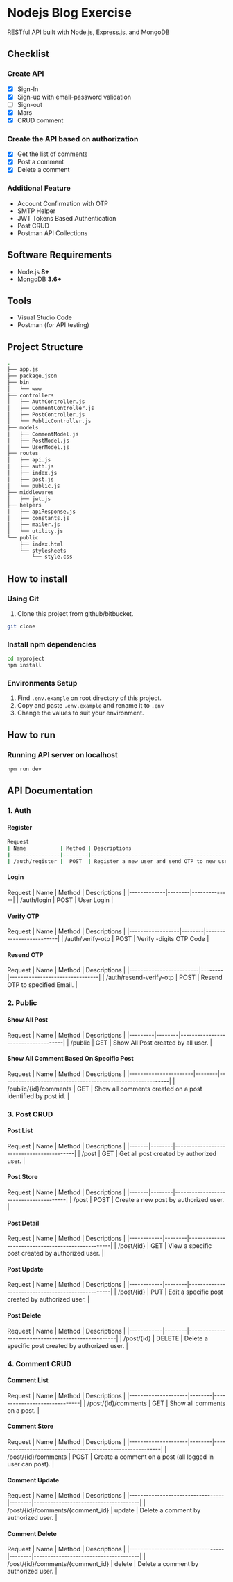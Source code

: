 # Nodejs Blog Exercise

RESTful API built with Node.js, Express.js, and MongoDB


## Checklist

### Create API
- [x] Sign-In
- [x] Sign-up with email-password validation
- [ ] Sign-out
- [x] Mars
- [X] CRUD comment

### Create the API based on authorization
- [x] Get the list of comments
- [x] Post a comment
- [x] Delete a comment

### Additional Feature
- Account Confirmation with OTP
- SMTP Helper
- JWT Tokens Based Authentication
- Post CRUD
- Postman API Collections

## Software Requirements

-   Node.js **8+**
-   MongoDB **3.6+**

## Tools
-   Visual Studio Code
-   Postman (for API testing)

## Project Structure
```sh
.
├── app.js
├── package.json
├── bin
│   └── www
├── controllers
│   ├── AuthController.js
│   ├── CommentController.js
│   ├── PostController.js
│   └── PublicController.js
├── models
│   ├── CommentModel.js
│   ├── PostModel.js
│   └── UserModel.js
├── routes
│   ├── api.js
│   ├── auth.js
│   ├── index.js
│   ├── post.js
│   └── public.js
├── middlewares
│   ├── jwt.js
├── helpers
│   ├── apiResponse.js
│   ├── constants.js
│   ├── mailer.js
│   └── utility.js
└── public
    ├── index.html
    └── stylesheets
        └── style.css
```

## How to install

### Using Git

1.  Clone this project from github/bitbucket.

```bash
git clone 
```

### Install npm dependencies

```bash
cd myproject
npm install
```

### Environments Setup

1.  Find `.env.example` on root directory of this project.
2.  Copy and paste `.env.example` and rename it to `.env`
3.  Change the values to suit your environment.


## How to run

### Running API server on localhost

```bash
npm run dev
```



##  API Documentation
    
### 1. Auth
#### Register ####

```bash
Request
| Name           | Method | Descriptions                                          |
|----------------|--------|-------------------------------------------------------|
| /auth/register |  POST  | Register a new user and send OTP to new user's email. |
```

#### Login ####

Request
| Name        | Method | Descriptions |
|-------------|--------|--------------|
| /auth/login |  POST  | User Login   |


#### Verify OTP ####

Request
| Name             | Method | Descriptions            |
|------------------|--------|-------------------------|
| /auth/verify-otp |  POST  | Verify -digits OTP Code |


#### Resend OTP ####

Request
| Name                    | Method | Descriptions                   |
|-------------------------|--------|--------------------------------|
| /auth/resend-verify-otp |  POST  | Resend OTP to specified Email. |



### 2. Public
#### Show All Post

Request
| Name    | Method | Descriptions                       |
|---------|--------|------------------------------------|
| /public |   GET  | Show All Post created by all user. |


#### Show All Comment Based On Specific Post

Request
| Name                  | Method | Descriptions                                               |
|-----------------------|--------|------------------------------------------------------------|
| /public/{id}/comments |   GET  | Show all comments created on a post identified by post id. |



### 3. Post CRUD
#### Post List

Request
| Name  | Method | Descriptions                             |
|-------|--------|------------------------------------------|
| /post |   GET  | Get all post created by authorized user. |

#### Post Store

Request
| Name  | Method | Descriptions                          |
|-------|--------|---------------------------------------|
| /post |  POST  | Create a new post by authorized user. |

#### Post Detail

Request
| Name       | Method | Descriptions                                     |
|------------|--------|--------------------------------------------------|
| /post/{id} |   GET  | View a specific post created by authorized user. |

#### Post Update

Request
| Name       | Method | Descriptions                                     |
|------------|--------|--------------------------------------------------|
| /post/{id} |   PUT  | Edit a specific post created by authorized user. |

#### Post Delete

Request
| Name       | Method | Descriptions                                       |
|------------|--------|----------------------------------------------------|
| /post/{id} | DELETE | Delete a specific post created by authorized user. |



### 4. Comment CRUD
#### Comment List

Request
| Name                | Method | Descriptions                 |
|---------------------|--------|------------------------------|
| /post/{id}/comments |   GET  | Show all comments on a post. |

#### Comment Store

Request
| Name                | Method | Descriptions                                              |
|---------------------|--------|-----------------------------------------------------------|
| /post/{id}/comments |  POST  | Create a comment on a post (all logged in user can post). |

#### Comment Update

Request
| Name                             | Method | Descriptions                         |
|----------------------------------|--------|--------------------------------------|
| /post/{id}/comments/{comment_id} | update | Delete a comment by authorized user. |

#### Comment Delete

Request
| Name                             | Method | Descriptions                         |
|----------------------------------|--------|--------------------------------------|
| /post/{id}/comments/{comment_id} | delete | Delete a comment by authorized user. |
